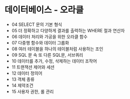 # 데이터베이스 - 오라클

- 04 SELECT 문의 기본 형식 
- 05 더 정확하고 다양하게 결과를 출력하는 WHERE 절과 연산자
- 06 데이터 처리와 가공을 위한 오라클 함수
- 07 다중행 함수와 데이터 그룹화
- 08 여러 테이블을 하나의 테이블처럼 사용하는 조인
- 09 SQL 문 속 또 다른 SQL문, 서브쿼리
- 10 데이터를 추가, 수정, 삭제하는 데이터 조작어
- 11 트랜잭션 제어와 세션
- 12 데이터 정의어
- 13 객체 종류
- 14 제약조건
- 15 사용자 권한, 롤 관리